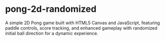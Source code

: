 # pong-2d-randomized
A simple 2D Pong game built with HTML5 Canvas and JavaScript, featuring paddle controls, score tracking, and enhanced gameplay with randomized initial ball direction for a dynamic experience.
